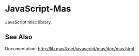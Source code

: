 JavaScript-Mas
==============

JavaScript misc library.

See Also
--------

Documentation: <http://lib.mas3.net/javascript/mas/doc/mas.html>
